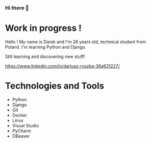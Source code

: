 ### Hi there 👋

# Work in progress ! 

Hello ! My name is Darek and I'm 26 years old, technical student from Poland. I'm learning Python and Django. 

Still learning and discovering new stuff!

https://www.linkedin.com/in/dariusz-ryszka-36a631227/

# Technologies and Tools
* Python
* Django
* Git 
* Docker
* Linux
* Visual Studio 
* PyCharm
* DBeaver 
